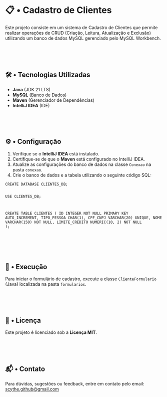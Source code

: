 <!DOCTYPE html>
<html lang="pt-BR">
<head>
    <meta charset="UTF-8">
    <meta name="viewport" content="width=device-width, initial-scale=1.0">
</head>
<body>
    <div class="container">
        <h1>📋 • Cadastro de Clientes</h1>
        <p>
            Este projeto consiste em um sistema de Cadastro de Clientes que permite realizar operações de CRUD (Criação, Leitura, Atualização e Exclusão) utilizando um banco de dados MySQL gerenciado pelo MySQL Workbench.
        </p>

<br><br><br>

<h2>🛠️ • Tecnologias Utilizadas</h2>
        <ul>
            <li><strong>Java</strong> (JDK 21 LTS)</li>
            <li><strong>MySQL</strong> (Banco de Dados)</li>
            <li><strong>Maven</strong> (Gerenciador de Dependências)</li>
            <li><strong>IntelliJ IDEA</strong> (IDE)</li>
        </ul>

<br><br><br>

<h2>⚙️ • Configuração</h2>
        <ol>
            <li>Verifique se o <strong>IntelliJ IDEA</strong> está instalado.</li>
            <li>Certifique-se de que o <strong>Maven</strong> está configurado no IntelliJ IDEA.</li>
            <li>Atualize as configurações do banco de dados na classe <code>Conexao</code> na pasta <code>conexao</code>.</li>
            <li>Crie o banco de dados e a tabela utilizando o seguinte código SQL:</li>
        </ol>
        <pre><code>CREATE DATABASE CLIENTES_DB;

USE CLIENTES_DB;

CREATE TABLE CLIENTES (
    ID INTEGER NOT NULL PRIMARY KEY AUTO_INCREMENT,
    TIPO_PESSOA CHAR(1),
    CPF_CNPJ VARCHAR(20) UNIQUE,
    NOME VARCHAR(150) NOT NULL,
    LIMITE_CREDITO NUMERIC(10, 2) NOT NULL
);</code></pre>

<br><br><br>

<h2>🚀 • Execução</h2>
        <p>
            Para iniciar o formulário de cadastro, execute a classe <code>ClienteFormulario</code> (Java) localizada na pasta <code>formularios</code>.
        </p>

<br><br><br>

<h2>📜 • Licença</h2>
        <p>
            Este projeto é licenciado sob a <strong>Licença MIT</strong>.
        </p>

<br><br><br>

<h2>📬 • Contato</h2>
        <p>
            Para dúvidas, sugestões ou feedback, entre em contato pelo email: 
            <a href="mailto:scythe.github@gmail.com">scythe.github@gmail.com</a>
        </p>
    </div>
</body>
</html>
